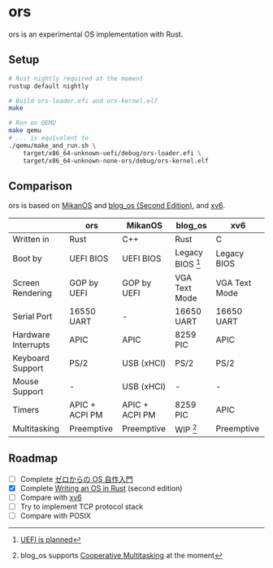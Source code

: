# ors

ors is an experimental OS implementation with Rust.

## Setup

```bash
# Rust nightly required at the moment
rustup default nightly

# Build ors-loader.efi and ors-kernel.elf
make

# Run on QEMU
make qemu
# ... is equivalent to
./qemu/make_and_run.sh \
    target/x86_64-unknown-uefi/debug/ors-loader.efi \
    target/x86_64-unknown-none-ors/debug/ors-kernel.elf
```

## Comparison

ors is based on [MikanOS](https://github.com/uchan-nos/mikanos) and [blog_os (Second Edition)](https://os.phil-opp.com/), and [xv6](https://github.com/mit-pdos/xv6-public).

|                     | ors            | MikanOS        | blog_os          | xv6           |
| ------------------- | -------------- | -------------- | ---------------- | ------------- |
| Written in          | Rust           | C++            | Rust             | C             |
| Boot by             | UEFI BIOS      | UEFI BIOS      | Legacy BIOS [^1] | Legacy BIOS   |
| Screen Rendering    | GOP by UEFI    | GOP by UEFI    | VGA Text Mode    | VGA Text Mode |
| Serial Port         | 16550 UART     | -              | 16650 UART       | 16650 UART    |
| Hardware Interrupts | APIC           | APIC           | 8259 PIC         | APIC          |
| Keyboard Support    | PS/2           | USB (xHCI)     | PS/2             | PS/2          |
| Mouse Support       | -              | USB (xHCI)     | -                | -             |
| Timers              | APIC + ACPI PM | APIC + ACPI PM | 8259 PIC         | APIC          |
| Multitasking        | Preemptive     | Preemptive     | WIP [^2]         | Preemptive    |

[^1]: [UEFI is planned](https://github.com/phil-opp/blog_os/issues/349)
[^2]: blog_os supports [Cooperative Multitasking](https://os.phil-opp.com/async-await/) at the moment

## Roadmap

- [ ] Complete [ゼロからの OS 自作入門](https://www.amazon.co.jp/gp/product/B08Z3MNR9J)
- [x] Complete [Writing an OS in Rust](https://os.phil-opp.com/) (second edition)
- [ ] Compare with [xv6](https://github.com/mit-pdos/xv6-public)
- [ ] Try to implement TCP protocol stack
- [ ] Compare with POSIX
